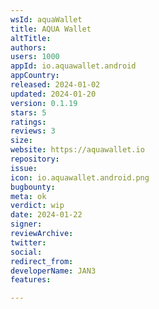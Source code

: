 ```yaml
---
wsId: aquaWallet
title: AQUA Wallet
altTitle: 
authors: 
users: 1000
appId: io.aquawallet.android
appCountry: 
released: 2024-01-02
updated: 2024-01-20
version: 0.1.19
stars: 5
ratings: 
reviews: 3
size: 
website: https://aquawallet.io
repository: 
issue: 
icon: io.aquawallet.android.png
bugbounty: 
meta: ok
verdict: wip
date: 2024-01-22
signer: 
reviewArchive: 
twitter: 
social: 
redirect_from: 
developerName: JAN3
features: 

---
```


